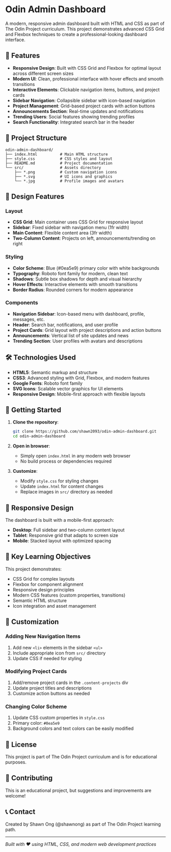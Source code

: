 # Odin Admin Dashboard

A modern, responsive admin dashboard built with HTML and CSS as part of The Odin Project curriculum. This project demonstrates advanced CSS Grid and Flexbox techniques to create a professional-looking dashboard interface.

## 🚀 Features

- **Responsive Design**: Built with CSS Grid and Flexbox for optimal layout across different screen sizes
- **Modern UI**: Clean, professional interface with hover effects and smooth transitions
- **Interactive Elements**: Clickable navigation items, buttons, and project cards
- **Sidebar Navigation**: Collapsible sidebar with icon-based navigation
- **Project Management**: Grid-based project cards with action buttons
- **Announcements Section**: Real-time updates and notifications
- **Trending Users**: Social features showing trending profiles
- **Search Functionality**: Integrated search bar in the header

## 📁 Project Structure

```
odin-admin-dashboard/
├── index.html          # Main HTML structure
├── style.css           # CSS styles and layout
├── README.md           # Project documentation
└── src/                # Assets directory
    ├── *.png           # Custom navigation icons
    ├── *.svg           # UI icons and graphics
    └── *.jpg           # Profile images and avatars
```

## 🎨 Design Features

### Layout
- **CSS Grid**: Main container uses CSS Grid for responsive layout
- **Sidebar**: Fixed sidebar with navigation menu (1fr width)
- **Main Content**: Flexible content area (3fr width)
- **Two-Column Content**: Projects on left, announcements/trending on right

### Styling
- **Color Scheme**: Blue (#0ea5e9) primary color with white backgrounds
- **Typography**: Roboto font family for modern, clean text
- **Shadows**: Subtle box shadows for depth and visual hierarchy
- **Hover Effects**: Interactive elements with smooth transitions
- **Border Radius**: Rounded corners for modern appearance

### Components
- **Navigation Sidebar**: Icon-based menu with dashboard, profile, messages, etc.
- **Header**: Search bar, notifications, and user profile
- **Project Cards**: Grid layout with project descriptions and action buttons
- **Announcements**: Vertical list of site updates and news
- **Trending Section**: User profiles with avatars and descriptions

## 🛠️ Technologies Used

- **HTML5**: Semantic markup and structure
- **CSS3**: Advanced styling with Grid, Flexbox, and modern features
- **Google Fonts**: Roboto font family
- **SVG Icons**: Scalable vector graphics for UI elements
- **Responsive Design**: Mobile-first approach with flexible layouts

## 🚀 Getting Started

1. **Clone the repository**:
   ```bash
   git clone https://github.com/shawn2093/odin-admin-dashboard.git
   cd odin-admin-dashboard
   ```

2. **Open in browser**:
   - Simply open `index.html` in any modern web browser
   - No build process or dependencies required

3. **Customize**:
   - Modify `style.css` for styling changes
   - Update `index.html` for content changes
   - Replace images in `src/` directory as needed

## 📱 Responsive Design

The dashboard is built with a mobile-first approach:
- **Desktop**: Full sidebar and two-column content layout
- **Tablet**: Responsive grid that adapts to screen size
- **Mobile**: Stacked layout with optimized spacing

## 🎯 Key Learning Objectives

This project demonstrates:
- CSS Grid for complex layouts
- Flexbox for component alignment
- Responsive design principles
- Modern CSS features (custom properties, transitions)
- Semantic HTML structure
- Icon integration and asset management

## 🔧 Customization

### Adding New Navigation Items
1. Add new `<li>` elements in the sidebar `<ul>`
2. Include appropriate icon from `src/` directory
3. Update CSS if needed for styling

### Modifying Project Cards
1. Add/remove project cards in the `.content-projects` div
2. Update project titles and descriptions
3. Customize action buttons as needed

### Changing Color Scheme
1. Update CSS custom properties in `style.css`
2. Primary color: `#0ea5e9`
3. Background colors and text colors can be easily modified

## 📄 License

This project is part of The Odin Project curriculum and is for educational purposes.

## 🤝 Contributing

This is an educational project, but suggestions and improvements are welcome!

## 📞 Contact

Created by Shawn Ong (@shawnong) as part of The Odin Project learning path.

---

*Built with ❤️ using HTML, CSS, and modern web development practices*